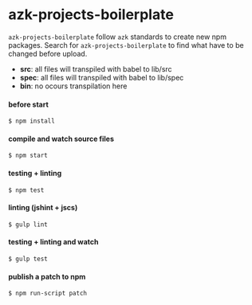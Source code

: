 # azk-projects-boilerplate

`azk-projects-boilerplate` follow `azk` standards to create new npm packages.
Search for `azk-projects-boilerplate` to find what have to be changed before upload.

- **src**:  all files will transpiled with babel to lib/src
- **spec**: all files will transpiled with babel to lib/spec
- **bin**:  no ocours transpilation here

#### before start

```
$ npm install
```

#### compile and watch source files

```
$ npm start
```

#### testing + linting

```
$ npm test
```

#### linting (jshint + jscs)

```
$ gulp lint
```

#### testing + linting and watch

```
$ gulp test
```

#### publish a patch to npm

```
$ npm run-script patch
```
